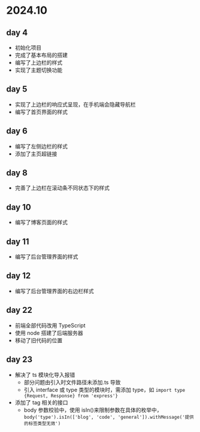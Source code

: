 # 2024.10

## day 4

- 初始化项目
- 完成了基本布局的搭建
- 编写了上边栏的样式
- 实现了主题切换功能

## day 5

- 实现了上边栏的响应式呈现，在手机端会隐藏导航栏
- 编写了首页界面的样式

## day 6

- 编写了左侧边栏的样式
- 添加了主页超链接

## day 8

- 完善了上边栏在滚动条不同状态下的样式

## day 10

- 编写了博客页面的样式

## day 11

- 编写了后台管理界面的样式

## day 12

- 编写了后台管理界面的右边栏样式

## day 22

- 前端全部代码改用 TypeScript
- 使用 node 搭建了后端服务器
- 移动了旧代码的位置

## day 23

- 解决了 ts 模块化导入报错
  - 部分问题由引入时文件路径未添加.ts 导致
  - 引入 interface 或 type 类型的模块时，需添加 type，如 `import type {Request, Response} from 'express'}`
- 添加了 tag 相关的接口
  - body 参数校验中，使用 isIn()来限制参数在具体的枚举中，`body('type').isIn(['blog', 'code', 'general']).withMessage('提供的标签类型无效')`
